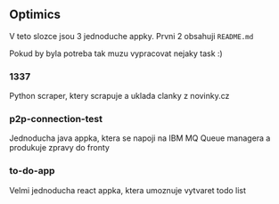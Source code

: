 ## Optimics
V teto slozce jsou 3 jednoduche appky. Prvni 2 obsahuji `README.md`

Pokud by byla potreba tak muzu vypracovat nejaky task :)

### 1337
Python scraper, ktery scrapuje a uklada clanky z novinky.cz

### p2p-connection-test
Jednoducha java appka, ktera se napoji na IBM MQ Queue managera a produkuje zpravy do fronty

### to-do-app
Velmi jednoducha react appka, ktera umoznuje vytvaret todo list
